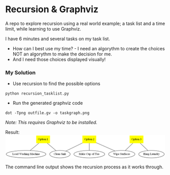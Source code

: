 # Recursion & Graphviz

A repo to explore recursion using a real world example; a task list and a time limit, while learning to use Graphviz.

I have 6 minutes and several tasks on my task list.
- How can I best use my time? - I need an algorythm to create the choices NOT an algorythm to make the decision for me. 
- And I need those choices displayed visually!

### My Solution
- Use recursion to find the possible options
```
python recursion_tasklist.py
```
- Run the generated graphviz code
```
dot -Tpng outfile.gv -o taskgraph.png
```
_Note: This requires Graphviz to be installed._

Result:
![Task List](./taskgraph.png)

The command line output shows the recursion process as it works through.

